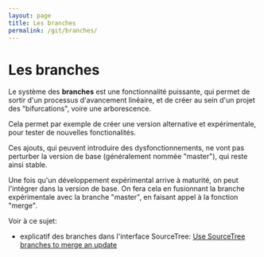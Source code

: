 ```yaml
---
layout: page
title: Les branches
permalink: /git/branches/
---
```


# Les branches

Le système des **branches** est une fonctionnalité puissante, qui permet de sortir d'un processus d'avancement linéaire, et de créer au sein d'un projet des "bifurcations", voire une arborescence.

Cela permet par exemple de créer une version alternative et expérimentale, pour tester de nouvelles fonctionalités.

Ces ajouts, qui peuvent introduire des dysfonctionnements, ne vont pas perturber la version de base (généralement nommée "master"), qui reste ainsi stable.

Une fois qu'un développement expérimental arrive à maturité, on peut l'intégrer dans la version de base. On fera cela en fusionnant la branche expérimentale avec la branche "master", en faisant appel à la fonction "merge".

Voir à ce sujet: 

* explicatif des branches dans l'interface SourceTree: [Use SourceTree branches to merge an update](https://confluence.atlassian.com/bitbucket/use-sourcetree-branches-to-merge-an-update-732268925.html)